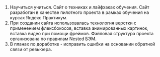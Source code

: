 1. Научиться учиться. Сайт о техниках и лайфхаках обучения. Сайт разработан в качестве пилотного проекта в рамках обучения на курсах Яндекс Практикум.
2. При создании сайта использовалась технология верстки с применением флексбокосов, вставка анимированных картинок, вставка видео при помощи фреймов. Файловая структура проекта организована по правилам Nested БЭМ.
3. В планах по доработке - исправить ошибки на основании обратной связи от ревьюера.